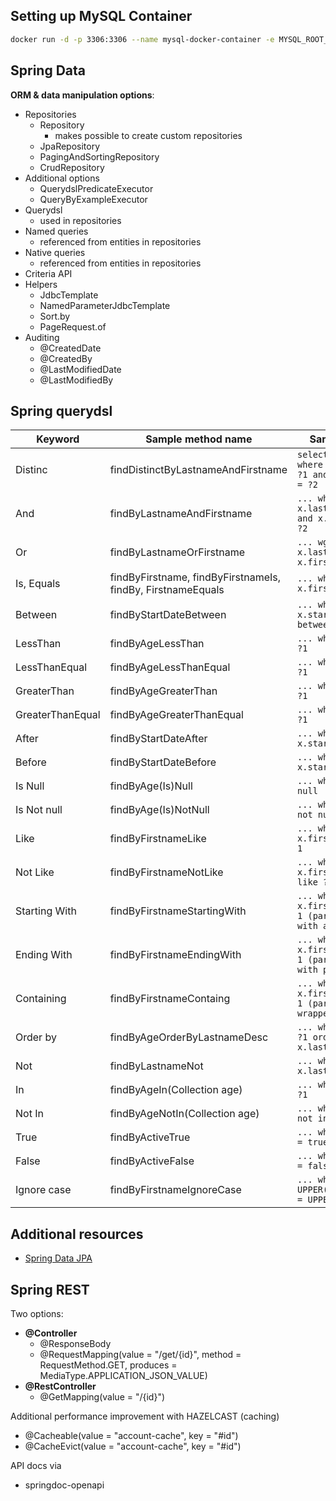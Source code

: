 ## Setting up MySQL Container
```bash
docker run -d -p 3306:3306 --name mysql-docker-container -e MYSQL_ROOT_PASSWORD=spring -e MYSQL_DATABASE=spring -e MYSQL_USER=spring -e MYSQL_PASSWORD=spring mysql/mysql-server:latest
```

## Spring Data

**ORM & data manipulation options**:

- Repositories
	- Repository
		- makes possible to create custom repositories
	- JpaRepository
	- PagingAndSortingRepository
	- CrudRepository
- Additional options
	- QuerydslPredicateExecutor
	- QueryByExampleExecutor
- Querydsl
	- used in repositories
- Named queries
	- referenced from entities in repositories
- Native queries
	- referenced from entities in repositories
- Criteria API
- Helpers
	- JdbcTemplate
	- NamedParameterJdbcTemplate
	- Sort.by
	- PageRequest.of
- Auditing
	- @CreatedDate
	- @CreatedBy
	- @LastModifiedDate
	- @LastModifiedBy

## Spring querydsl

|Keyword            |Sample method name                                         |Sample query																		|
|-------------------|-----------------------------------------------------------|-----------------------------------------------------------------------------------|
|Distinc            |findDistinctByLastnameAndFirstname                         |`select distinc ... where x.lastname = ?1 and x.firstname = ?2`		|
|And                |findByLastnameAndFirstname                                 |`... where x.lastname = ?1 and x.firstname = ?2`							|
|Or                 |findByLastnameOrFirstname                                  |`... wgere x.lastname - ?1 or x.firstname = ?2`							|
|Is, Equals         |findByFirstname, findByFirstnameIs, findBy, FirstnameEquals|`... where x.firstname = ?1`													|
|Between            |findByStartDateBetween                                     |`... where x.startDate between ?1 and ?2`									|
|LessThan           |findByAgeLessThan                                          |`... where x.age < ?1`															|
|LessThanEqual      |findByAgeLessThanEqual                                     |`... where x.age <= ?1`														|
|GreaterThan        |findByAgeGreaterThan                                       |`... where x.age > ?1`															|
|GreaterThanEqual   |findByAgeGreaterThanEqual                                  |`... where x.age >= ?1`														|
|After              |findByStartDateAfter                                       |`... whee x.startDate > ?1`													|
|Before             |findByStartDateBefore                                      |`... whee x.startDate < ?1`													|
|Is Null            |findByAge(Is)Null                                          |`... where x.age is null`														|
|Is Not null        |findByAge(Is)NotNull                                       |`... where x.age is not null`												|
|Like               |findByFirstnameLike                                        |`... where x.firstname like ?1`												|
|Not Like           |findByFirstnameNotLike                                     |`... where x.firstname not like ?1`											|
|Starting With      |findByFirstnameStartingWith                                |`... where x.firstname like ?1 (parameter bound with appended %)`	|
|Ending With        |findByFirstnameEndingWith                                  |`... where x.firstname like ?1 (parameter bound with prepended %)`	|
|Containing         |findByFirstnameContaing                                    |`... where x.firstname like ?1 (parameter bound wrapped in %)`		|
|Order by           |findByAgeOrderByLastnameDesc                               |`... where x.age = ?1 order by x.lastname desc`							|
|Not                |findByLastnameNot                                          |`... where x.lastname <> ?1`													|
|In                 |findByAgeIn(Collection<Age> age)                           |`... where x.age in ?1`														|
|Not In             |findByAgeNotIn(Collection<Age> age)                        |`... where x.age not in ?1`													|
|True               |findByActiveTrue                                           |`... where x.active = true`													|
|False              |findByActiveFalse                                          |`... where x.active = false`													|
|Ignore case        |findByFirstnameIgnoreCase                                  |`... where UPPER(x.firstname) = UPPER(?1)`								|

## Additional resources

- [Spring Data JPA](https://github.com/matebence/jpa)

## Spring REST

Two options:
- **@Controller**
	- @ResponseBody
	- @RequestMapping(value = "/get/{id}", method = RequestMethod.GET, produces = MediaType.APPLICATION_JSON_VALUE)
- **@RestController**
	- @GetMapping(value = "/{id}")

Additional performance improvement with HAZELCAST (caching)
- @Cacheable(value = "account-cache", key = "#id")
- @CacheEvict(value = "account-cache", key = "#id")

API docs via
- springdoc-openapi
